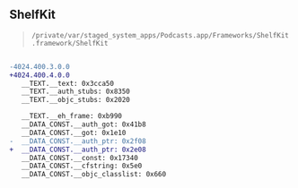 ## ShelfKit

> `/private/var/staged_system_apps/Podcasts.app/Frameworks/ShelfKit.framework/ShelfKit`

```diff

-4024.400.3.0.0
+4024.400.4.0.0
   __TEXT.__text: 0x3cca50
   __TEXT.__auth_stubs: 0x8350
   __TEXT.__objc_stubs: 0x2020

   __TEXT.__eh_frame: 0xb990
   __DATA_CONST.__auth_got: 0x41b8
   __DATA_CONST.__got: 0x1e10
-  __DATA_CONST.__auth_ptr: 0x2f08
+  __DATA_CONST.__auth_ptr: 0x2e08
   __DATA_CONST.__const: 0x17340
   __DATA_CONST.__cfstring: 0x5e0
   __DATA_CONST.__objc_classlist: 0x660

```
